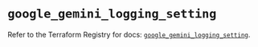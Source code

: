 # `google_gemini_logging_setting`

Refer to the Terraform Registry for docs: [`google_gemini_logging_setting`](https://registry.terraform.io/providers/hashicorp/google-beta/6.39.0/docs/resources/google_gemini_logging_setting).
